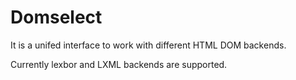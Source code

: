 # Domselect

It is a unifed interface to work with different HTML DOM backends.

Currently lexbor and LXML backends are supported.
